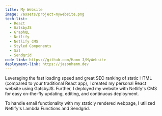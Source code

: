```yaml
---
title: My Website
image: /assets/project-mywebsite.png
tech-list:
  - React
  - GatsbyJS
  - GraphQL
  - Netlify
  - Netlify CMS
  - Styled Components
  - Sal
  - Sendgrid
code-link: https://github.com/Hamm-J/MyWebsite
deployment-link: https://jasonhamm.dev
---
```


Leveraging the fast loading speed and great SEO ranking of static HTML (compared to
your traditional React app), I created my personal React website using GatsbyJS. Further, I deployed my website with Netlify's CMS for easy on-the-fly updating, editing, and continuous deployment.

To handle email functionality with my staticly rendered webpage, I utilized Netlify's Lambda Functions and Sendgrid.
